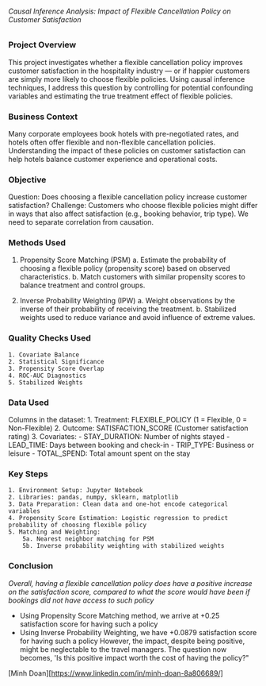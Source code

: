 ###### Causal Inference Analysis: Impact of Flexible Cancellation Policy on Customer Satisfaction

### Project Overview
This project investigates whether a flexible cancellation policy improves customer satisfaction in the hospitality industry — or if happier customers are simply more likely to choose flexible policies. Using causal inference techniques, I address this question by controlling for potential confounding variables and estimating the true treatment effect of flexible policies.

### Business Context
Many corporate employees book hotels with pre-negotiated rates, and hotels often offer flexible and non-flexible cancellation policies. Understanding the impact of these policies on customer satisfaction can help hotels balance customer experience and operational costs.

### Objective
Question: Does choosing a flexible cancellation policy increase customer satisfaction?
Challenge: Customers who choose flexible policies might differ in ways that also affect satisfaction (e.g., booking behavior, trip type). We need to separate correlation from causation.

### Methods Used
1. Propensity Score Matching (PSM)
    a. Estimate the probability of choosing a flexible policy (propensity score) based on observed characteristics.
    b. Match customers with similar propensity scores to balance treatment and control groups.

2. Inverse Probability Weighting (IPW)
    a. Weight observations by the inverse of their probability of receiving the treatment.
    b. Stabilized weights used to reduce variance and avoid influence of extreme values.

### Quality Checks Used
    1. Covariate Balance
    2. Statistical Significance
    3. Propensity Score Overlap
    4. ROC-AUC Diagnostics
    5. Stabilized Weights
    
### Data Used
Columns in the dataset:
    1. Treatment: FLEXIBLE_POLICY (1 = Flexible, 0 = Non-Flexible)
    2. Outcome: SATISFACTION_SCORE (Customer satisfaction rating)
    3. Covariates:
          - STAY_DURATION: Number of nights stayed
          - LEAD_TIME: Days between booking and check-in
          - TRIP_TYPE: Business or leisure
          - TOTAL_SPEND: Total amount spent on the stay

### Key Steps
    1. Environment Setup: Jupyter Notebook
    2. Libraries: pandas, numpy, sklearn, matplotlib
    3. Data Preparation: Clean data and one-hot encode categorical variables
    4. Propensity Score Estimation: Logistic regression to predict probability of choosing flexible policy
    5. Matching and Weighting:
        5a. Nearest neighbor matching for PSM
        5b. Inverse probability weighting with stabilized weights

### Conclusion
*Overall, having a flexible cancellation policy does have a positive increase on the satisfaction score, compared to what the score would have been if bookings did not have access to such policy*
- Using Propensity Score Matching method, we arrive at +0.25 satisfaction score for having such a policy
- Using Inverse Probability Weighting, we have +0.0879 satisfaction score for having such a policy
However, the impact, despite being positive, might be neglectable to the travel managers. The question now becomes, 'Is this positive impact worth the cost of having the policy?"

[Minh Doan][https://www.linkedin.com/in/minh-doan-8a806689/]
